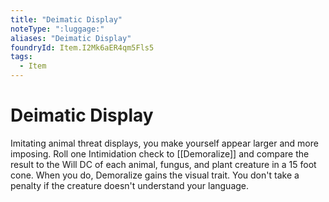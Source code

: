 ```yaml
---
title: "Deimatic Display"
noteType: ":luggage:"
aliases: "Deimatic Display"
foundryId: Item.I2Mk6aER4qm5Fls5
tags:
  - Item
---
```


# Deimatic Display

Imitating animal threat displays, you make yourself appear larger and more imposing. Roll one Intimidation check to [[Demoralize]] and compare the result to the Will DC of each animal, fungus, and plant creature in a 15 foot cone. When you do, Demoralize gains the visual trait. You don't take a penalty if the creature doesn't understand your language.

